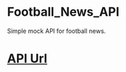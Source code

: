 # Football_News_API
Simple mock API for football news.

# [API Url](https://wild-blue-snail-yoke.cyclic.app/news)
